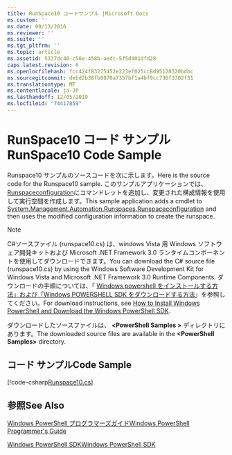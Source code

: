 ```yaml
---
title: RunSpace10 コードサンプル |Microsoft Docs
ms.custom: ''
ms.date: 09/13/2016
ms.reviewer: ''
ms.suite: ''
ms.tgt_pltfrm: ''
ms.topic: article
ms.assetid: 5337dc40-c56e-458b-aedc-5f5d401dfd28
caps.latest.revision: 6
ms.openlocfilehash: fcc424f83275452e223ef025cc8d95128520bdbc
ms.sourcegitcommit: debd2b38fb8070a7357bf1a4bf9cc736f3702f31
ms.translationtype: MT
ms.contentlocale: ja-JP
ms.lasthandoff: 12/05/2019
ms.locfileid: "74417859"
---
```

# <a name="runspace10-code-sample"></a><span data-ttu-id="dc050-102">RunSpace10 コード サンプル</span><span class="sxs-lookup"><span data-stu-id="dc050-102">RunSpace10 Code Sample</span></span>

<span data-ttu-id="dc050-103">Runspace10 サンプルのソースコードを次に示します。</span><span class="sxs-lookup"><span data-stu-id="dc050-103">Here is the source code for the Runspace10 sample.</span></span> <span data-ttu-id="dc050-104">このサンプルアプリケーションでは、 [Runspaceconfiguration](/dotnet/api/System.Management.Automation.Runspaces.RunspaceConfiguration)にコマンドレットを追加し、変更された構成情報を使用して実行空間を作成します。</span><span class="sxs-lookup"><span data-stu-id="dc050-104">This sample application adds a cmdlet to [System.Management.Automation.Runspaces.Runspaceconfiguration](/dotnet/api/System.Management.Automation.Runspaces.RunspaceConfiguration) and then uses the modified configuration information to create the runspace.</span></span>

> [!NOTE]
> <span data-ttu-id="dc050-105">C#ソースファイル (runspace10.cs) は、windows Vista 用 Windows ソフトウェア開発キットおよび Microsoft .NET Framework 3.0 ランタイムコンポーネントを使用してダウンロードできます。</span><span class="sxs-lookup"><span data-stu-id="dc050-105">You can download the C# source file (runspace10.cs) by using the Windows Software Development Kit for Windows Vista and Microsoft .NET Framework 3.0 Runtime Components.</span></span> <span data-ttu-id="dc050-106">ダウンロードの手順については、「 [Windows powershell をインストールする方法」および「Windows POWERSHELL SDK をダウンロードする方法](/powershell/scripting/developer/installing-the-windows-powershell-sdk)」を参照してください。</span><span class="sxs-lookup"><span data-stu-id="dc050-106">For download instructions, see [How to Install Windows PowerShell and Download the Windows PowerShell SDK](/powershell/scripting/developer/installing-the-windows-powershell-sdk).</span></span>
>
> <span data-ttu-id="dc050-107">ダウンロードしたソースファイルは、 **\<PowerShell Samples >** ディレクトリにあります。</span><span class="sxs-lookup"><span data-stu-id="dc050-107">The downloaded source files are available in the **\<PowerShell Samples>** directory.</span></span>

## <a name="code-sample"></a><span data-ttu-id="dc050-108">コード サンプル</span><span class="sxs-lookup"><span data-stu-id="dc050-108">Code Sample</span></span>

[!code-csharp[Runspace10.cs](../../../../powershell-sdk-samples/SDK-2.0/csharp/Runspace10/Runspace10.cs#L11-L118 "Runspace10.cs")]

## <a name="see-also"></a><span data-ttu-id="dc050-109">参照</span><span class="sxs-lookup"><span data-stu-id="dc050-109">See Also</span></span>

[<span data-ttu-id="dc050-110">Windows PowerShell プログラマーズガイド</span><span class="sxs-lookup"><span data-stu-id="dc050-110">Windows PowerShell Programmer's Guide</span></span>](./windows-powershell-programmer-s-guide.md)

[<span data-ttu-id="dc050-111">Windows PowerShell SDK</span><span class="sxs-lookup"><span data-stu-id="dc050-111">Windows PowerShell SDK</span></span>](../windows-powershell-reference.md)
